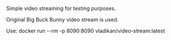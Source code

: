 Simple video streaming for testing purposes.

Original Big Buck Bunny video stream is used.

Use: docker run --rm -p 8090:8090 vladikan/video-stream:latest
